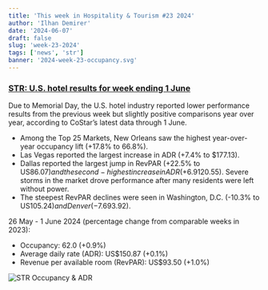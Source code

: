 ```yaml
---
title: 'This week in Hospitality & Tourism #23 2024'
author: 'Ilhan Demirer'
date: '2024-06-07'
draft: false
slug: 'week-23-2024'
tags: ['news', 'str']
banner: '2024-week-23-occupancy.svg'
---
```


### [STR: U.S. hotel results for week ending 1 June](https://str.com/press-release/us-hotel-results-week-ending-1-june)

Due to Memorial Day, the U.S. hotel industry reported lower performance results from the previous week but slightly positive comparisons year over year, according to CoStar’s latest data through 1 June.

- Among the Top 25 Markets, New Orleans saw the highest year-over-year occupancy lift (+17.8% to 66.8%).
- Las Vegas reported the largest increase in ADR (+7.4% to $177.13).
- Dallas reported the largest jump in RevPAR (+22.5% to US$86.07) and the second-highest increase in ADR (+6.9% to US$120.55). Severe storms in the market drove performance after many residents were left without power.
- The steepest RevPAR declines were seen in Washington, D.C. (-10.3% to US$105.24) and Denver (-7.6% to US$93.92).

26 May - 1 June 2024 (percentage change from comparable weeks in 2023):

- Occupancy: 62.0 (+0.9%)
- Average daily rate (ADR): US$150.87 (+0.1%)
- Revenue per available room (RevPAR): US$93.50 (+1.0%)

![STR Occupancy & ADR](/images/blogimages/2024-week-23-occupancy.svg)
